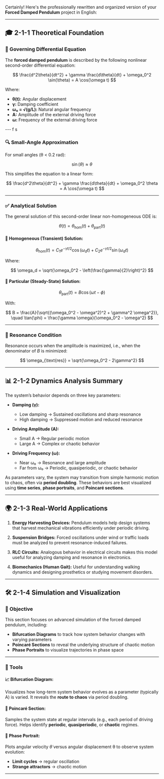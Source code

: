 Certainly! Here's the professionally rewritten and organized version of your **Forced Damped Pendulum** project in English:

---

## 🎓 2-1-1 Theoretical Foundation

### 🧠 Governing Differential Equation

The **forced damped pendulum** is described by the following nonlinear second-order differential equation:

$$
\frac{d^2\theta}{dt^2} + \gamma \frac{d\theta}{dt} + \omega_0^2 \sin(\theta) = A \cos(\omega t)
$$

Where:

- **θ(t):** Angular displacement
- **γ:** Damping coefficient
- **ω₀ = √(g/L):** Natural angular frequency
- **A:** Amplitude of the external driving force
- **ω:** Frequency of the external driving force

--- f s

### 🔍 Small-Angle Approximation

For small angles (θ < 0.2 rad):

$$
\sin(\theta) \approx \theta
$$

This simplifies the equation to a linear form:

$$
\frac{d^2\theta}{dt^2} + \gamma \frac{d\theta}{dt} + \omega_0^2 \theta = A \cos(\omega t)
$$

---

### ✅ Analytical Solution

The general solution of this second-order linear non-homogeneous ODE is:

$$
\theta(t) = \theta_{\text{hom}}(t) + \theta_{\text{part}}(t)
$$

#### 📘 Homogeneous (Transient) Solution:

$$
\theta_{\text{hom}}(t) = C_1 e^{-\gamma t/2} \cos(\omega_d t) + C_2 e^{-\gamma t/2} \sin(\omega_d t)
$$

Where:

$$
\omega_d = \sqrt{\omega_0^2 - \left(\frac{\gamma}{2}\right)^2}
$$

#### 📘 Particular (Steady-State) Solution:

$$
\theta_{\text{part}}(t) = B \cos(\omega t - \phi)
$$

With:

$$
B = \frac{A}{\sqrt{(\omega_0^2 - \omega^2)^2 + \gamma^2 \omega^2}}, \quad \tan(\phi) = \frac{\gamma \omega}{\omega_0^2 - \omega^2}
$$

---

### 🎯 Resonance Condition

Resonance occurs when the amplitude is maximized, i.e., when the denominator of $B$ is minimized:

$$
\omega_{\text{res}} = \sqrt{\omega_0^2 - 2\gamma^2}
$$

---

## 📊 2-1-2 Dynamics Analysis Summary

The system’s behavior depends on three key parameters:

- **Damping (γ):**

  - Low damping → Sustained oscillations and sharp resonance
  - High damping → Suppressed motion and reduced resonance

- **Driving Amplitude (A):**

  - Small A → Regular periodic motion
  - Large A → Complex or chaotic behavior

- **Driving Frequency (ω):**

  - Near ω₀ → Resonance and large amplitude
  - Far from ω₀ → Periodic, quasiperiodic, or chaotic behavior

As parameters vary, the system may transition from simple harmonic motion to chaos, often via **period doubling**. These behaviors are best visualized using **time series**, **phase portraits**, and **Poincaré sections**.

---

## 🌍 2-1-3 Real-World Applications

1. **Energy Harvesting Devices:**
   Pendulum models help design systems that harvest mechanical vibrations efficiently under periodic driving.

2. **Suspension Bridges:**
   Forced oscillations under wind or traffic loads must be analyzed to prevent resonance-induced failures.

3. **RLC Circuits:**
   Analogous behavior in electrical circuits makes this model useful for analyzing damping and resonance in electronics.

4. **Biomechanics (Human Gait):**
   Useful for understanding walking dynamics and designing prosthetics or studying movement disorders.

---

## 🛠️ 2-1-4 Simulation and Visualization

### 🎯 Objective

This section focuses on advanced simulation of the forced damped pendulum, including:

- **Bifurcation Diagrams** to track how system behavior changes with varying parameters
- **Poincaré Sections** to reveal the underlying structure of chaotic motion
- **Phase Portraits** to visualize trajectories in phase space

---

### 🔬 Tools

#### 📈 Bifurcation Diagram:

Visualizes how long-term system behavior evolves as a parameter (typically A) is varied. It reveals the **route to chaos** via period doubling.

#### 🔁 Poincaré Section:

Samples the system state at regular intervals (e.g., each period of driving force). Helps identify **periodic**, **quasiperiodic**, or **chaotic** regimes.

#### 🌌 Phase Portrait:

Plots angular velocity $\dot{\theta}$ versus angular displacement θ to observe system evolution:

- **Limit cycles** → regular oscillation
- **Strange attractors** → chaotic motion

---


